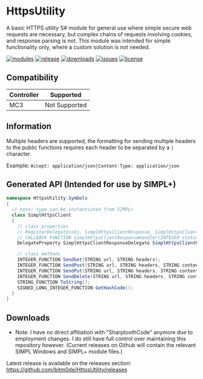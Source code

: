 # HttpsUtility
A basic HTTPS utility S# module for general use where simple secure web requests are necessary, but complex chains of requests involving cookies, and response parsing is not. This module was intended for simple functionality only, where a custom solution is not needed.

[![modules](https://img.shields.io/badge/S%23-Modules-brightgreen.svg)](https://sharptoothcode.com) [![release](https://img.shields.io/github/release/bitm0de/HttpsUtility.svg?style=flat)](https://github.com/bitm0de/HttpsUtility/releases) [![downloads](https://img.shields.io/github/downloads/bitm0de/HttpsUtility/total.svg?style=flat)](https://github.com/bitm0de/HttpsUtility/releases) [![issues](https://img.shields.io/github/issues/bitm0de/HttpsUtility.svg?style=flat)](https://github.com/bitm0de/HttpsUtility/issues) [![license](https://img.shields.io/github/license/bitm0de/HttpsUtility.svg?style=flat)](https://github.com/bitm0de/HttpsUtility/blob/master/LICENSE)

## Compatibility
| Controller  | Supported     |
| ----------- | ------------- |
| MC3         | Not Supported |

## Information
Multiple headers are supported, the formatting for sending multiple headers to the public functions requires each header to be separated by a `|` character.

Example:
```Accept: application/json|Content-Type: application/json```

## Generated API (Intended for use by SIMPL+)
```cs
namespace HttpsUtility.Symbols
{
  // note: type can be instantiated from SIMPL+
  class SimplHttpsClient
  {
    // class properties
    // RegisterDelegate(obj, SimplHttpsClientResponse, SimplHttpsClientResponseHandler);
    // CALLBACK FUNCTION SimplHttpsClientResponseHandler(INTEGER status, STRING responseUrl, STRING content, INTEGER length);
    DelegateProperty SimplHttpsClientResponseDelegate SimplHttpsClientResponse(INTEGER status, STRING responseUrl, STRING content, INTEGER length);

    // class methods
    INTEGER_FUNCTION SendGet(STRING url, STRING headers);
    INTEGER_FUNCTION SendPost(STRING url, STRING headers, STRING content);
    INTEGER_FUNCTION SendPut(STRING url, STRING headers, STRING content);
    INTEGER_FUNCTION SendDelete(STRING url, STRING headers, STRING content);
    STRING_FUNCTION ToString();
    SIGNED_LONG_INTEGER_FUNCTION GetHashCode();
  }
}
```

## Downloads

* Note: I have no direct affiliation with "SharptoothCode" anymore due to employment changes. I do still have full control over maintaining this repository however. (Current releases on Github will contain the relevant SIMPL Windows and SIMPL+ module files.)

Latest release is available on the releases section: https://github.com/bitm0de/HttpsUtility/releases
